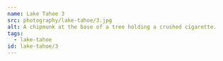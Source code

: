 ```yaml
---
name: Lake Tahoe 3
src: photography/lake-tahoe/3.jpg
alt: A chipmunk at the base of a tree holding a crushed cigarette.
tags: 
  - lake-tahoe
id: lake-tahoe/3
---
```


